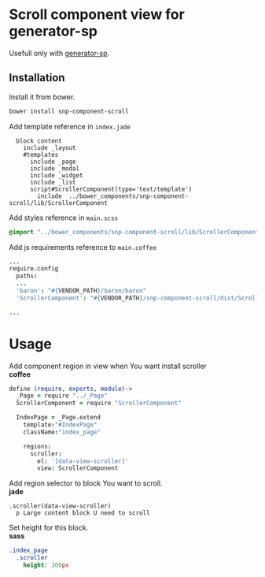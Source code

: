 # Scroll component view for generator-sp

Usefull only with [generator-sp](https://github.com/snphq/generator-sp).

## Installation

Install it from bower.
```bash
bower install snp-component-scroll
```


Add template reference in `index.jade`
```jade
  block content
    include _layout
    #templates
      include _page
      include _modal
      include _widget
      include _list
      script#ScrollerComponent(type='text/template')
        include  ../bower_components/snp-component-scroll/lib/ScrollerComponent

```


Add styles reference in `main.scss`
```scss
@import "../bower_components/snp-component-scroll/lib/ScrollerComponent";
```

Add js requirements reference to `main.coffee`
```coffee
...
require.config
  paths:
  ...
  'baron': "#{VENDOR_PATH}/baron/baron"
  'ScrollerComponent': "#{VENDOR_PATH}/snp-component-scroll/dist/ScrollerComponent"

...
```

# Usage 

Add component region in view when You want install scroller  
**coffee**
```coffee
define (require, exports, module)->
  _Page = require "../_Page"
  ScrollerComponent = require "ScrollerComponent"

  IndexPage = _Page.extend
    template:"#IndexPage"
    className:"index_page"

    regions:
      scroller:
        el: '[data-view-scroller]'
        view: ScrollerComponent
```

Add region selector to block You want to scroll.  
**jade**
```jade
.scroller(data-view-scroller)
  p Large content block U need to scroll
```

Set height for this block.  
**sass**  
```sass
.index_page
  .scroller
    height: 300px
```
